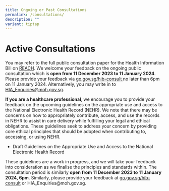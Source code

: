 ```yaml
---
title: Ongoing or Past Consultations
permalink: /consultations/
description: ""
variant: tiptap
---
```

<h1>Active Consultations</h1><p>You may refer to the full public consultation paper for the Health Information Bill on <a href="go.gov.sg/hib-consult" rel="noopener noreferrer nofollow" target="_blank">REACH</a>. We welcome your feedback on the ongoing public consultation which is<strong> open from 11 December 2023 to 11 January 2024</strong>. Please provide your feedback via <a href="go.gov.sg/hib-consult" rel="noopener noreferrer nofollow" target="_blank">go.gov.sg/hib-consult </a>no later than 6pm on 11 January 2024. Alternatively, you may write in to <a href="mailto:HIA_Enquiries@moh.gov.sg" rel="noopener noreferrer nofollow" target="_blank">HIA_Enquiries@moh.gov.sg</a>.</p><p><strong>If you are a healthcare professional</strong>, we encourage you to provide your feedback on the upcoming guidelines on the appropriate use and access to the National Electronic Health Record (NEHR). We note that there may be concerns on how to appropriately contribute, access, and use the records in NEHR to assist in care delivery while fulfilling your legal and ethical obligations. These guidelines seek to address your concern by providing core ethical principles that should be adopted when contributing to, accessing, or using NEHR.</p><ul data-tight="true" class="tight"><li><p>Draft Guidelines on the Appropriate Use and Access to the National Electronic Health Record</p></li></ul><p>These guidelines are a work in progress, and we will take your feedback into consideration as we finalise the principles and standards within. The consultation period is similarly <strong>open from 11 December 2023 to 11 January 2024, 6pm</strong>. Similarly, please provide your feedback at <a href="http://go.gov.sg/hib-consult" rel="noopener noreferrer nofollow" target="_blank">go.gov.sg/hib-consult</a> or <a rel="noopener noreferrer nofollow" target="_blank">HIA_Enquiries@moh.gov.sg</a>.</p><p></p><p></p>